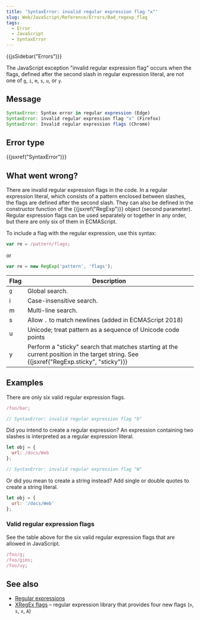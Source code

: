 ```yaml
---
title: 'SyntaxError: invalid regular expression flag "x"'
slug: Web/JavaScript/Reference/Errors/Bad_regexp_flag
tags:
  - Error
  - JavaScript
  - SyntaxError
---
```

{{jsSidebar("Errors")}}

The JavaScript exception "invalid regular expression flag" occurs when the
flags, defined after the second slash in regular expression literal, are not one
of `g`, `i`, `m`, `s`, `u`, or `y`.

## Message

```js
SyntaxError: Syntax error in regular expression (Edge)
SyntaxError: invalid regular expression flag "x" (Firefox)
SyntaxError: Invalid regular expression flags (Chrome)
```

## Error type

{{jsxref("SyntaxError")}}

## What went wrong?

There are invalid regular expression flags in the code. In a regular expression
literal, which consists of a pattern enclosed between slashes, the flags are
defined after the second slash. They can also be defined in the constructor
function of the {{jsxref("RegExp")}} object (second parameter). Regular
expression flags can be used separately or together in any order, but there are
only six of them in ECMAScript.

To include a flag with the regular expression, use this syntax:

```js
var re = /pattern/flags;
```

or

```js
var re = new RegExp('pattern', 'flags');
```

| Flag | Description                                                                                                                                        |
| ---- | -------------------------------------------------------------------------------------------------------------------------------------------------- |
| `g`  | Global search.                                                                                                                                     |
| i    | Case-insensitive search.                                                                                                                           |
| m    | Multi-line search.                                                                                                                                 |
| s    | Allow `.` to match newlines (added in ECMAScript 2018)                                                                                             |
| u    | Unicode; treat pattern as a sequence of Unicode code points                                                                                        |
| y    | Perform a "sticky" search that matches starting at the current position in the target string. See {{jsxref("RegExp.sticky", "sticky")}} |

## Examples

There are only six valid regular expression flags.

```js example-bad
/foo/bar;

// SyntaxError: invalid regular expression flag "b"
```

Did you intend to create a regular expression? An expression containing two
slashes is interpreted as a regular expression literal.

```js example-bad
let obj = {
  url: /docs/Web
};

// SyntaxError: invalid regular expression flag "W"
```

Or did you mean to create a string instead? Add single or double quotes to
create a string literal.

```js example-good
let obj = {
  url: '/docs/Web'
};
```

### Valid regular expression flags

See the table above for the six valid regular expression flags that are allowed
in JavaScript.

```js example-good
/foo/g;
/foo/gims;
/foo/uy;
```

## See also

- [Regular expressions](/en-US/docs/Web/JavaScript/Guide/Regular_Expressions)
- [XRegEx flags](https://xregexp.com/flags/) – regular expression library that
  provides four new flags (`n`, `s`, `x`, `A`)
